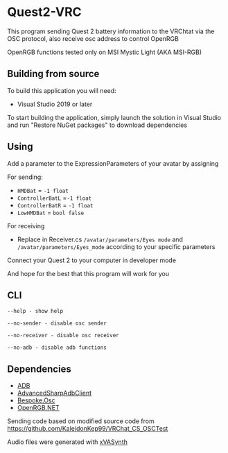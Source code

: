 # Quest2-VRC
This program sending Quest 2 battery information to the VRChtat via the OSC protocol, also receive osc address to control OpenRGB

OpenRGB functions tested only on MSI Mystic Light (AKA MSI-RGB)

## Building from source
To build this application you will need:
- Visual Studio 2019 or later

To start building the application, simply launch the solution in Visual Studio and run "Restore NuGet packages" to download dependencies

## Using
Add a parameter to the ExpressionParameters of your avatar by assigning

For sending:
- ```HMDBat``` = ```-1 float```
- ```ControllerBatL``` =```-1 float```
- ```ControllerBatR``` = ```-1 float```
- ```LowHMDBat``` = ```bool false```

For receiving
- Replace in Receiver.cs ```/avatar/parameters/Eyes mode``` and ```/avatar/parameters/Eyes_mode``` according to your specific parameters

Connect your Quest 2 to your computer in developer mode

And hope for the best that this program will work for you


## CLI
```
--help - show help

--no-sender - disable osc sender

--no-receiver - disable osc receiver

--no-adb - disable adb functions
```

## Dependencies

- [ADB](https://developer.android.com/studio/releases/platform-tools)
- [AdvancedSharpAdbClient](https://github.com/yungd1plomat/AdvancedSharpAdbClient)
- [Bespoke.Osc](https://bitbucket.org/pvarcholik/bespoke.osc)
- [OpenRGB.NET](https://github.com/diogotr7/OpenRGB.NET)

Sending code based on modified source code from https://github.com/KaleidonKep99/VRChat_CS_OSCTest

Audio files were generated with [xVASynth](https://github.com/DanRuta/xVA-Synth)
